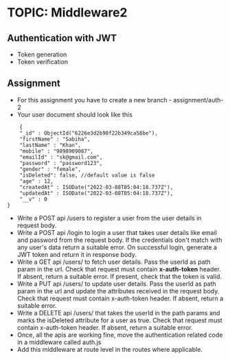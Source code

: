 # TOPIC: Middleware2

## Authentication with JWT
- Token generation
- Token verification

## Assignment
- For this assignment you have to create a new branch - assignment/auth-2
- Your user document should look like this
```
 	{
    "_id" : ObjectId("6226e3d2b98f22b349ca58be"),
    "firstName" : "Sabiha",
    "lastName" : "Khan",
    "mobile" : "9898909087",
    "emailId" : "sk@gmail.com",
    "password" : "password123",
    "gender" : "female",
	"isDeleted": false, //default value is false 
    "age" : 12,
    "createdAt" : ISODate("2022-03-08T05:04:18.737Z"),
    "updatedAt" : ISODate("2022-03-08T05:04:18.737Z"),
    "__v" : 0
}
```


- Write a POST api /users to register a user from the user details in request body. 
- Write a POST api /login to login a user that takes user details like email and password from the request body. If the credentials don't match with any user's data return a suitable error.
On successful login, generate a JWT token and return it in response body.
- Write a GET api /users/<userId> to fetch user details. Pass the userId as path param in the url. Check that request must contain **x-auth-token** header. If absent, return a suitable error.
If present, check that the token is valid.
- Write a PUT api /users/<userId> to update user details. Pass the userId as path param in the url and update the attributes received in the request body. Check that request must contain x-auth-token header. If absent, return a suitable error.
- Write a DELETE api /users/<userId> that takes the userId in the path params and marks the isDeleted attribute for a user as true. Check that request must contain x-auth-token header. If absent, return a suitable error.
- Once, all the apis are working fine, move the authentication related code in a middleware called auth.js
- Add this middleware at route level in the routes where applicable.



